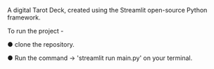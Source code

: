 A digital Tarot Deck, created using the Streamlit open-source Python framework.

To run the project -

● clone the repository.


● Run the command → 'streamlit run main.py' on your terminal.

